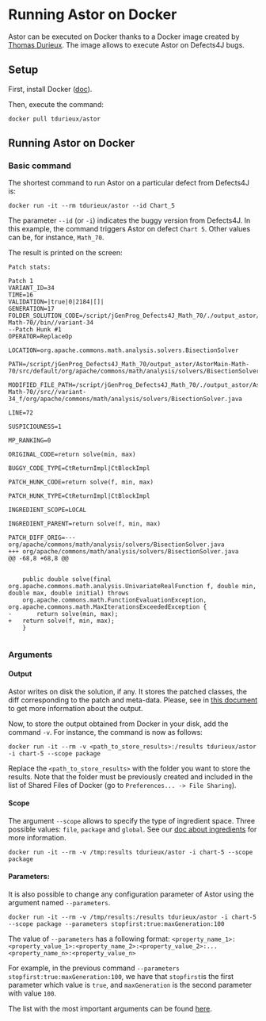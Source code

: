 # Running Astor on Docker

Astor can be executed on Docker thanks to a Docker image created by [Thomas Durieux](https://durieux.me).
The image allows to execute Astor on Defects4J bugs.

## Setup

First, install Docker ([doc](https://docs.docker.com/)).

Then, execute the command:

```
docker pull tdurieux/astor

```



## Running Astor on Docker

### Basic command

The shortest command to run Astor on a particular defect from Defects4J is: 
```
docker run -it --rm tdurieux/astor --id Chart_5 

```

The parameter `--id` (or `-i`) indicates the buggy version from Defects4J. 
In this example, the command triggers Astor on defect `Chart 5`. 
Other values can be, for instance, `Math_70`.

The result is printed on the screen:

```
Patch stats:

Patch 1
VARIANT_ID=34
TIME=16
VALIDATION=|true|0|2184|[]|
GENERATION=17
FOLDER_SOLUTION_CODE=/script/jGenProg_Defects4J_Math_70/./output_astor/AstorMain-Math-70//bin//variant-34
--Patch Hunk #1
OPERATOR=ReplaceOp

LOCATION=org.apache.commons.math.analysis.solvers.BisectionSolver

PATH=/script/jGenProg_Defects4J_Math_70/output_astor/AstorMain-Math-70/src/default/org/apache/commons/math/analysis/solvers/BisectionSolver.java

MODIFIED_FILE_PATH=/script/jGenProg_Defects4J_Math_70/./output_astor/AstorMain-Math-70//src//variant-34_f/org/apache/commons/math/analysis/solvers/BisectionSolver.java

LINE=72

SUSPICIOUNESS=1

MP_RANKING=0

ORIGINAL_CODE=return solve(min, max)

BUGGY_CODE_TYPE=CtReturnImpl|CtBlockImpl

PATCH_HUNK_CODE=return solve(f, min, max)

PATCH_HUNK_TYPE=CtReturnImpl|CtBlockImpl

INGREDIENT_SCOPE=LOCAL

INGREDIENT_PARENT=return solve(f, min, max)

PATCH_DIFF_ORIG=--- org/apache/commons/math/analysis/solvers/BisectionSolver.java
+++ org/apache/commons/math/analysis/solvers/BisectionSolver.java
@@ -68,8 +68,8 @@
 
 
 	public double solve(final org.apache.commons.math.analysis.UnivariateRealFunction f, double min, double max, double initial) throws 
	org.apache.commons.math.FunctionEvaluationException, org.apache.commons.math.MaxIterationsExceededException {
-		return solve(min, max);
+   return solve(f, min, max);
 	}
 
```


### Arguments

#### Output

Astor writes on disk the solution, if any. 
It stores the patched classes, the diff corresponding to the patch and meta-data.
Please, see in [this document](https://github.com/SpoonLabs/astor/blob/master/docs/getting-starting.md) to get more information about the output.

Now, to store the output obtained from Docker in your disk, add the command `-v`. For instance, the command is now as follows:

```
docker run -it --rm -v <path_to_store_results>:/results tdurieux/astor -i chart-5 --scope package
```

Replace the `<path_to_store_results>` with the folder you want to store the results.
Note that the folder must be previously created and included in the list of Shared Files of Docker (go to `Preferences... -> File Sharing`).

#### Scope

The argument `--scope` allows to specify the type of ingredient space. Three possible values: `file`, `package` and `global`. See our [doc  about ingredients](https://github.com/SpoonLabs/astor/blob/master/docs/extension_points.md#implemented-components-6) for more information.

```
docker run -it --rm -v /tmp:results tdurieux/astor -i chart-5 --scope package
```

#### Parameters:

It is also possible to change any configuration parameter of Astor using the argument named `--parameters`.

```
docker run -it --rm -v /tmp/results:/results tdurieux/astor -i chart-5 --scope package --parameters stopfirst:true:maxGeneration:100
```

The value of `--parameters` has a following format: 
`<property_name_1>:<property_value_1>:<property_name_2>:<property_value_2>:...<property_name_n>:<property_value_n>`

For example, in the previous command `--parameters stopfirst:true:maxGeneration:100`, we have that `stopfirst`is the first parameter which value is `true`, and `maxGeneration` is the second parameter with value `100`.


The list with the most important arguments can be found [here](https://github.com/SpoonLabs/astor/blob/master/docs/arguments.md).




